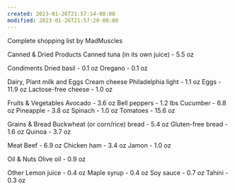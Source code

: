 ```yaml
---
created: 2023-01-26T21:57:14-08:00
modified: 2023-01-26T21:57:20-08:00
---
```


Complete shopping list by MadMuscles

Canned & Dried Products
Canned tuna (in its own juice) - 5.5 oz

Condiments
Dried basil - 0.1 oz
Oregano - 0.1 oz

Dairy, Plant milk and Eggs
Cream cheese Philadelphia light - 1.1 oz
Eggs - 11.9 oz
Lactose-free cheese - 1.0 oz

Fruits & Vegetables
Avocado - 3.6 oz
Bell peppers - 1.2 lbs
Cucumber - 6.8 oz
Pineapple - 3.8 oz
Spinach - 1.0 oz
Tomatoes - 15.6 oz

Grains & Bread
Buckwheat (or corn/rice) bread - 5.4 oz
Gluten-free bread - 1.6 oz
Quinoa - 3.7 oz

Meat
Beef - 6.9 oz
Chicken ham - 3.4 oz
Jamon - 1.0 oz

Oil & Nuts
Olive oil - 0.9 oz

Other
Lemon juice - 0.4 oz
Maple syrup - 0.4 oz
Soy sauce - 0.7 oz
Tahini - 0.3 oz
